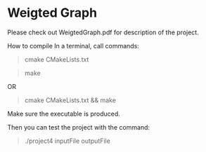 # Weigted Graph

Please check out WeigtedGraph.pdf for description of the project.

How to compile
In a terminal, call commands:

>cmake CMakeLists.txt

>make

OR

>cmake CMakeLists.txt && make

Make sure the executable is produced.

Then you can test the project with the command:

>./project4 inputFile outputFile
